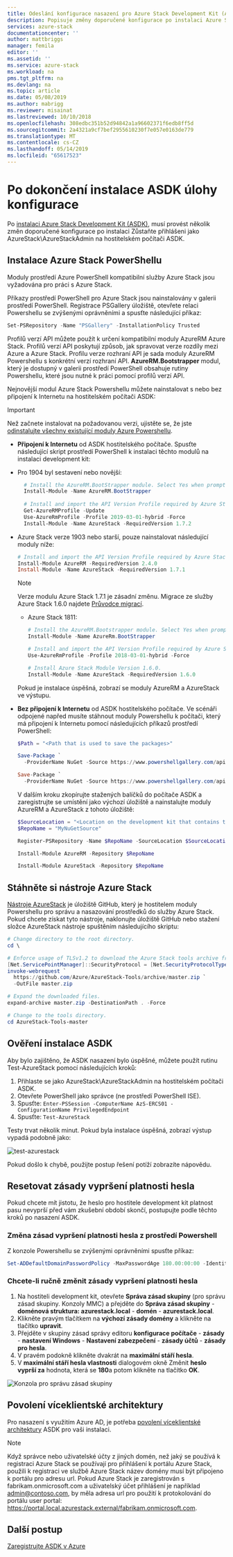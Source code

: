 ```yaml
---
title: Odeslání konfigurace nasazení pro Azure Stack Development Kit (ASDK) | Dokumentace Microsoftu
description: Popisuje změny doporučené konfigurace po instalaci Azure Stack Development Kit (ASDK).
services: azure-stack
documentationcenter: ''
author: mattbriggs
manager: femila
editor: ''
ms.assetid: ''
ms.service: azure-stack
ms.workload: na
pms.tgt_pltfrm: na
ms.devlang: na
ms.topic: article
ms.date: 05/08/2019
ms.author: mabrigg
ms.reviewer: misainat
ms.lastreviewed: 10/10/2018
ms.openlocfilehash: 308edbc351b52d94842a1a96602371f6edb8ff5d
ms.sourcegitcommit: 2a4321a9cf7bef2955610230f7e057e0163de779
ms.translationtype: MT
ms.contentlocale: cs-CZ
ms.lasthandoff: 05/14/2019
ms.locfileid: "65617523"
---
```

# <a name="post-asdk-installation-configuration-tasks"></a>Po dokončení instalace ASDK úlohy konfigurace

Po [instalaci Azure Stack Development Kit (ASDK)](asdk-install.md), musí provést několik změn doporučené konfigurace po instalaci Zůstaňte přihlášeni jako AzureStack\AzureStackAdmin na hostitelském počítači ASDK. 

## <a name="install-azure-stack-powershell"></a>Instalace Azure Stack PowerShellu

Moduly prostředí Azure PowerShell kompatibilní služby Azure Stack jsou vyžadována pro práci s Azure Stack.

Příkazy prostředí PowerShell pro Azure Stack jsou nainstalovány v galerii prostředí PowerShell. Registrace PSGallery úložiště, otevřete relaci Powershellu se zvýšenými oprávněními a spusťte následující příkaz:

``` Powershell
Set-PSRepository -Name "PSGallery" -InstallationPolicy Trusted
```

Profilů verzí API můžete použít k určení kompatibilní moduly AzureRM Azure Stack.  Profilů verzí API poskytují způsob, jak spravovat verze rozdíly mezi Azure a Azure Stack. Profilu verze rozhraní API je sada moduly AzureRM Powershellu s konkrétní verzí rozhraní API. **AzureRM.Bootstrapper** modul, který je dostupný v galerii prostředí PowerShell obsahuje rutiny Powershellu, které jsou nutné k práci pomocí profilů verzí API.

Nejnovější modul Azure Stack Powershellu můžete nainstalovat s nebo bez připojení k Internetu na hostitelském počítači ASDK:

> [!IMPORTANT]
> Než začnete instalovat na požadovanou verzi, ujistěte se, že jste [odinstalujte všechny existující moduly Azure Powershellu](../operator/azure-stack-powershell-install.md#3-uninstall-existing-versions-of-the-azure-stack-powershell-modules).

- **Připojení k Internetu** od ASDK hostitelského počítače. Spusťte následující skript prostředí PowerShell k instalaci těchto modulů na instalaci development kit:

- Pro 1904 byl sestavení nebo novější:

    ```powershell  
      # Install the AzureRM.BootStrapper module. Select Yes when prompted to install NuGet
      Install-Module -Name AzureRM.BootStrapper
      
      # Install and import the API Version Profile required by Azure Stack into the current PowerShell session.
      Get-AzureRMProfile -Update
      Use-AzureRmProfile -Profile 2019-03-01-hybrid -Force
      Install-Module -Name AzureStack -RequiredVersion 1.7.2
    ```

- Azure Stack verze 1903 nebo starší, pouze nainstalovat následující moduly níže:

    ```powershell
    # Install and import the API Version Profile required by Azure Stack into the current PowerShell session.
    Install-Module AzureRM -RequiredVersion 2.4.0
    Install-Module -Name AzureStack -RequiredVersion 1.7.1
    ```

    > [!Note]  
    > Verze modulu Azure Stack 1.7.1 je zásadní změnu. Migrace ze služby Azure Stack 1.6.0 najdete [Průvodce migrací](https://aka.ms/azspshmigration171).

  - Azure Stack 1811:

    ``` PowerShell
    # Install the AzureRM.Bootstrapper module. Select Yes when prompted to install NuGet. 
    Install-Module -Name AzureRm.BootStrapper

    # Install and import the API Version Profile required by Azure Stack into the current PowerShell session.
    Use-AzureRmProfile -Profile 2018-03-01-hybrid -Force

    # Install Azure Stack Module Version 1.6.0.
    Install-Module -Name AzureStack -RequiredVersion 1.6.0
    ```

  Pokud je instalace úspěšná, zobrazí se moduly AzureRM a AzureStack ve výstupu.

- **Bez připojení k Internetu** od ASDK hostitelského počítače. Ve scénáři odpojené napřed musíte stáhnout moduly Powershellu k počítači, který má připojení k Internetu pomocí následujících příkazů prostředí PowerShell:

  ```powershell
  $Path = "<Path that is used to save the packages>"

  Save-Package `
    -ProviderName NuGet -Source https://www.powershellgallery.com/api/v2 -Name AzureRM -Path $Path -Force -RequiredVersion 2.3.0
  
  Save-Package `
    -ProviderName NuGet -Source https://www.powershellgallery.com/api/v2 -Name AzureStack -Path $Path -Force -RequiredVersion 1.5.0
  ```

  V dalším kroku zkopírujte stažených balíčků do počítače ASDK a zaregistrujte se umístění jako výchozí úložiště a nainstalujte moduly AzureRM a AzureStack z tohoto úložiště:

    ```powershell  
    $SourceLocation = "<Location on the development kit that contains the PowerShell packages>"
    $RepoName = "MyNuGetSource"

    Register-PSRepository -Name $RepoName -SourceLocation $SourceLocation -InstallationPolicy Trusted

    Install-Module AzureRM -Repository $RepoName

    Install-Module AzureStack -Repository $RepoName
    ```

## <a name="download-the-azure-stack-tools"></a>Stáhněte si nástroje Azure Stack

[Nástroje AzureStack](https://github.com/Azure/AzureStack-Tools) je úložiště GitHub, který je hostitelem moduly Powershellu pro správu a nasazování prostředků do služby Azure Stack. Pokud chcete získat tyto nástroje, naklonujte úložiště GitHub nebo stažení složce AzureStack nástroje spuštěním následujícího skriptu:

  ```powershell
  # Change directory to the root directory.
  cd \

  # Enforce usage of TLSv1.2 to download the Azure Stack tools archive from GitHub
  [Net.ServicePointManager]::SecurityProtocol = [Net.SecurityProtocolType]::Tls12
  invoke-webrequest `
    https://github.com/Azure/AzureStack-Tools/archive/master.zip `
    -OutFile master.zip

  # Expand the downloaded files.
  expand-archive master.zip -DestinationPath . -Force

  # Change to the tools directory.
  cd AzureStack-Tools-master
  ```

## <a name="validate-the-asdk-installation"></a>Ověření instalace ASDK

Aby bylo zajištěno, že ASDK nasazení bylo úspěšné, můžete použít rutinu Test-AzureStack pomocí následujících kroků:

1. Přihlaste se jako AzureStack\AzureStackAdmin na hostitelském počítači ASDK.
2. Otevřete PowerShell jako správce (ne prostředí PowerShell ISE).
3. Spusťte: `Enter-PSSession -ComputerName AzS-ERCS01 -ConfigurationName PrivilegedEndpoint`
4. Spusťte: `Test-AzureStack`

Testy trvat několik minut. Pokud byla instalace úspěšná, zobrazí výstup vypadá podobně jako:

![test-azurestack](media/asdk-post-deploy/test-azurestack.png)

Pokud došlo k chybě, použijte postup řešení potíží zobrazíte nápovědu.

## <a name="reset-the-password-expiration-policy"></a>Resetovat zásady vypršení platnosti hesla 

Pokud chcete mít jistotu, že heslo pro hostitele development kit platnost pasu nevyprší před vám zkušební období skončí, postupujte podle těchto kroků po nasazení ASDK.

### <a name="to-change-the-password-expiration-policy-from-powershell"></a>Změna zásad vypršení platnosti hesla z prostředí Powershell

Z konzole Powershellu se zvýšenými oprávněními spusťte příkaz:

```powershell
Set-ADDefaultDomainPasswordPolicy -MaxPasswordAge 180.00:00:00 -Identity azurestack.local
```

### <a name="to-change-the-password-expiration-policy-manually"></a>Chcete-li ručně změnit zásady vypršení platnosti hesla

1. Na hostiteli development kit, otevřete **Správa zásad skupiny** (pro správu zásad skupiny. Konzoly MMC) a přejděte do **Správa zásad skupiny** - **doménová struktura: azurestack.local** - **domén**  -  **azurestack.local**.
2. Klikněte pravým tlačítkem na **výchozí zásady domény** a klikněte na tlačítko **upravit**.
3. Přejděte v skupiny zásad správy editoru **konfigurace počítače** - **zásady** - **nastavení Windows**  -  **Nastavení zabezpečení** - **zásady účtů** - **zásady pro hesla**.
4. V pravém podokně klikněte dvakrát na **maximální stáří hesla**.
5. V **maximální stáří hesla vlastnosti** dialogovém okně Změnit **heslo vyprší za** hodnota, která se **180**a potom klikněte na tlačítko **OK**.

![Konzola pro správu zásad skupiny](media/asdk-post-deploy/gpmc.png)

## <a name="enable-multi-tenancy"></a>Povolení víceklientské architektury

Pro nasazení s využitím Azure AD, je potřeba [povolení víceklientské architektury](../operator/azure-stack-enable-multitenancy.md#enable-multi-tenancy) ASDK pro vaši instalaci.

> [!NOTE]
> Když správce nebo uživatelské účty z jiných domén, než jaký se používá k registraci Azure Stack se používají pro přihlášení k portálu Azure Stack, použili k registraci ve službě Azure Stack název domény musí být připojeno k portálu pro adresu url. Pokud Azure Stack je zaregistrován s fabrikam.onmicrosoft.com a uživatelský účet přihlášení je například admin@contoso.com, by měla adresa url pro použití k protokolování do portálu user portal: https://portal.local.azurestack.external/fabrikam.onmicrosoft.com.

## <a name="next-steps"></a>Další postup

[Zaregistrujte ASDK v Azure](asdk-register.md)
